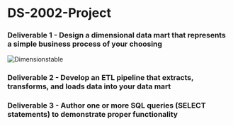 # DS-2002-Project

### Deliverable 1 - Design a dimensional data mart that represents a simple business process of your choosing


![Dimensionstable](https://user-images.githubusercontent.com/112451267/230524006-67749d26-d6c4-49d8-8f90-88693b4ea265.png)





### Deliverable 2 - Develop an ETL pipeline that extracts, transforms, and loads data into your data mart


### Deliverable 3 - Author one or more SQL queries (SELECT statements) to demonstrate proper functionality
